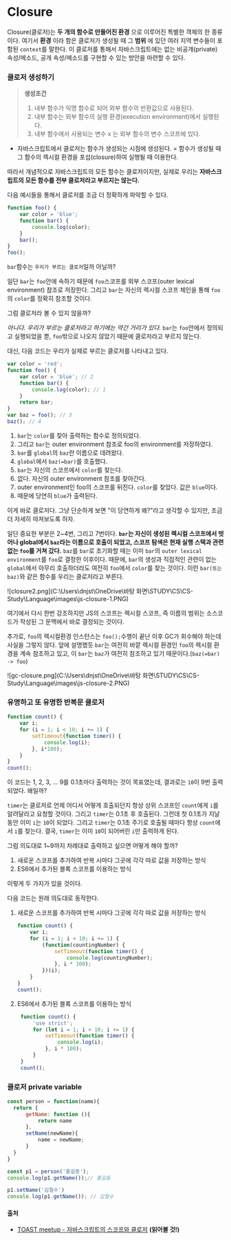 # Closure

Closure(클로저)는 **두 개의 함수로 만들어진 환경** 으로 이루어진 특별한 객체의 한 종류이다. 여기서 **환경** 이라 함은 클로저가 생성될 때 그 **범위** 에 있던 여러 지역 변수들이 포함된 `context`를 말한다. 이 클로저를 통해서 자바스크립트에는 없는 비공개(private) 속성/메소드, 공개 속성/메소드를 구현할 수 있는 방안을 마련할 수 있다.



### 클로저 생성하기

> **생성조건**
>
> 1. 내부 함수가 익명 함수로 되어 외부 함수의 반환값으로 사용된다.
> 2. 내부 함수는 외부 함수의 실행 환경(execution environment)에서 실행된다.
> 3. 내부 함수에서 사용되는 변수 x 는 외부 함수의 변수 스코프에 있다.



- 자바스크립트에서 클로저는 함수가 생성되는 시점에 생성된다.
  = 함수가 생성될 때 그 함수의 렉시컬 환경을 포섭(closure)하여 실행될 때 이용한다.

따라서 개념적으로 자바스크립트의 모든 함수는 클로저이지만, 실제로 우리는 **자바스크립트의 모든 함수를 전부 클로저라고 부르지는 않는다.**

다음 예시들을 통해서 클로저를 조금 더 정확하게 파악할 수 있다.

```js
function foo() {
    var color = 'blue';
    function bar() {
        console.log(color);
    }
    bar();
}
foo();
```

`bar`함수는 `우리가 부르는 클로저`일까 아닐까?

일단 `bar`는 `foo`안에 속하기 때문에 `foo`스코프를 외부 스코프(outer lexical environment) 참조로 저장한다. 그리고 `bar`는 자신의 렉시컬 스코프 체인을 통해 `foo`의 `color`를 정확히 참조할 것이다.

그럼 클로저라 볼 수 있지 않을까?

*아니다. 우리가 부르는 클로저라고 하기에는 약간 거리가 있다.* `bar`는 `foo`안에서 정의되고 실행되었을 뿐, `foo`밖으로 나오지 않았기 때문에 클로저라고 부르지 않는다.

대신, 다음 코드는 우리가 실제로 부르는 클로저를 나타내고 있다.

```js
var color = 'red';
function foo() {
    var color = 'blue'; // 2
    function bar() {
        console.log(color); // 1
    }
    return bar;
}
var baz = foo(); // 3
baz(); // 4
```

1. `bar`는 `color`를 찾아 출력하는 함수로 정의되었다.
2. 그리고 `bar`는 outer environment 참조로 foo의 environment를 저장하였다.
3. `bar`를 `global`의 `baz`란 이름으로 데려왔다.
4. `global`에서 `baz(=bar)`를 호출했다.
5. `bar`는 자신의 스코프에서 `color`를 찾는다.
6. 없다. 자신의 outer environment 참조를 찾아간다.
7. outer environment인 foo의 스코프를 뒤진다. `color`를 찾았다. 값은 `blue`이다.
8. 때문에 당연히 `blue`가 출력된다.

이게 바로 클로저다. 그냥 단순하게 보면 "이 당연하게 왜?"라고 생각할 수 있지만, 조금 더 자세히 따져보도록 하자.

일단 중요한 부분은 2~4번, 그리고 7번이다. **`bar`는 자신이 생성된 렉시컬 스코프에서 벗어나 global에서 `baz`라는 이름으로 호출이 되었고, 스코프 탐색은 현재 실행 스택과 관련 없는 `foo`를 거쳐 갔다.** `baz`를 `bar`로 초기화할 때는 이미 `bar`의 `outer lexical environment`를 `foo`로 결정한 이후이다. 때문에, `bar`의 생성과 직접적인 관련이 없는 `global`에서 아무리 호출하더라도 여전히 `foo`에서 `color`를 찾는 것이다. 이런 `bar(또는 baz)`와 같은 함수를 우리는 클로저라고 부른다.

![closure2.png](C:\Users\dnjst\OneDrive\바탕 화면\STUDY\CS\CS-Study\Language\images\js-closure-1.PNG)

여기에서 다시 한번 강조하지만 JS의 스코프는 렉시컬 스코프, 즉 이름의 범위는 소스코드가 작성된 그 문맥에서 바로 결정되는 것이다.

추가로, `foo`의 렉시컬환경 인스턴스는 `foo();`수행이 끝난 이후 GC가 회수해야 하는데 사실을 그렇지 않다. 앞에 설명했듯 `bar`는 여전히 바깥 렉시컬 환경인 `foo`의 렉시컬 환경을 계속 참조하고 있고, 이 `bar`는 `baz`가 여전히 참조하고 있기 때문이다.(`baz(=bar) -> foo`)

![gc-closure.png](C:\Users\dnjst\OneDrive\바탕 화면\STUDY\CS\CS-Study\Language\images\js-closure-2.PNG)

### 유명하고 또 유명한 반복문 클로저

```js
function count() {
    var i;
    for (i = 1; i < 10; i += 1) {
        setTimeout(function timer() {
            console.log(i);
        }, i*100);
    }
}
count();
```

이 코드는 1, 2, 3, ... 9를 0.1초마다 출력하는 것이 목표였는데, 결과로는 `10`이 9번 출력되었다. 왜일까?

`timer`는 클로저로 언제 어디서 어떻게 호출되던지 항상 상위 스코프인 `count`에게 `i`를 알려달라고 요청할 것이다. 그리고 `timer`는 0.1초 후 호출된다. 그런데 첫 0.1초가 지날 동안 이미 `i`는 `10`이 되었다. 그리고 `timer`는 0.1초 주기로 호출될 때마다 항상 `count`에서 `i`를 찾는다. 결국, `timer`는 이미 `10`이 되어버린 `i`만 출력하게 된다.

그럼 의도대로 1~9까지 차례대로 출력하고 싶으면 어떻게 해야 할까?

1. 새로운 스코프를 추가하여 반복 시마다 그곳에 각각 따로 값을 저장하는 방식
2. ES6에서 추가된 블록 스코프를 이용하는 방식

이렇게 두 가지가 있을 것이다.

다음 코드는 원래 의도대로 동작한다.

1. 새로운 스코프를 추가하여 반복 시마다 그곳에 각각 따로 값을 저장하는 방식

   ```js
   function count() {
       var i;
       for (i = 1; i < 10; i += 1) {
           (function(countingNumber) {
               setTimeout(function timer() {
                   console.log(countingNumber);
               }, i * 100);
           })(i);
       }
   }
   count();
   ```

2. ES6에서 추가된 블록 스코프를 이용하는 방식

   ```js
    function count() {
        'use strict';
        for (let i = 1; i < 10; i += 1) {
            setTimeout(function timer() {
                console.log(i);
            }, i * 100);
        }
    }
    count();
   ```



### **클로저 private variable**

```javascript
const person = function(name){
  return {
      getName: function (){
          return name
      },
      setName(newName){
          name = newName;
      }
  }
}

const p1 = person('홍길동');
console.log(p1.getName());// 홍길동

p1.setName('김철수')
console.log(p1.getName()); // 김철수
```



#### 출처

- [TOAST meetup - 자바스크립트의 스코프와 클로저](http://meetup.toast.com/posts/86) **(읽어볼 것!)**